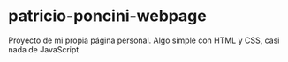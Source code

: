 # patricio-poncini-webpage
Proyecto de mi propia página personal. Algo simple con HTML y CSS, casi nada de JavaScript
